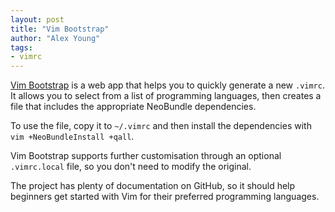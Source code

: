```yaml
---
layout: post
title: "Vim Bootstrap"
author: "Alex Young"
tags: 
- vimrc
---
```


[Vim Bootstrap](http://vim-bootstrap.appspot.com/) is a web app that helps you to quickly generate a new `.vimrc`.  It allows you to select from a list of programming languages, then creates a file that includes the appropriate NeoBundle dependencies.

To use the file, copy it to `~/.vimrc` and then install the dependencies with `vim +NeoBundleInstall +qall`.

Vim Bootstrap supports further customisation through an optional `.vimrc.local` file, so you don't need to modify the original.

The project has plenty of documentation on GitHub, so it should help beginners get started with Vim for their preferred programming languages.
